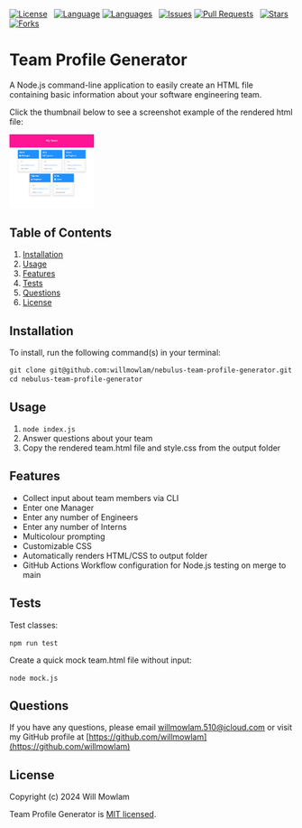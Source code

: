 [![License](https://img.shields.io/github/license/willmowlam/nebulus-team-profile-generator?style=flat-square)](https://github.com/willmowlam/nebulus-team-profile-generator/blob/main/LICENSE) &nbsp;
[![Language](https://img.shields.io/github/languages/top/willmowlam/nebulus-team-profile-generator?style=flat-square)](https://github.com/willmowlam/nebulus-team-profile-generator) [![Languages](https://img.shields.io/github/languages/count/willmowlam/nebulus-team-profile-generator?style=flat-square)](https://github.com/willmowlam/nebulus-team-profile-generator) &nbsp;
[![Issues](https://img.shields.io/github/issues/willmowlam/nebulus-team-profile-generator.svg?style=flat-square)](https://github.com/willmowlam/nebulus-team-profile-generator/issues) [![Pull Requests](https://img.shields.io/github/issues-pr/willmowlam/nebulus-team-profile-generator.svg?style=flat-square)](https://github.com/willmowlam/nebulus-team-profile-generator/pulls) &nbsp;
[![Stars](https://img.shields.io/github/stars/willmowlam/nebulus-team-profile-generator.svg?style=social&label=Stars)](https://github.com/willmowlam/nebulus-team-profile-generator) [![Forks](https://img.shields.io/github/forks/willmowlam/nebulus-team-profile-generator.svg?style=social&label=Forks)](https://github.com/willmowlam/nebulus-team-profile-generator)

# Team Profile Generator

A Node.js command-line application to easily create an HTML file containing basic information about your software engineering team.

Click the thumbnail below to see a screenshot example of the rendered html file:

<a href="./assets/images/screenshot.png" alt="Screenshot"><img src="./assets/images/screenshot.png" alt="Screenshot" width="150" height="auto"></a>

## Table of Contents
1. [Installation](#installation)
2. [Usage](#usage)
3. [Features](#features)
4. [Tests](#tests)
5. [Questions](#questions)
6. [License](#license)

## Installation

To install, run the following command(s) in your terminal:

```
git clone git@github.com:willmowlam/nebulus-team-profile-generator.git
cd nebulus-team-profile-generator
```

## Usage

1. ```node index.js```
2. Answer questions about your team
3. Copy the rendered team.html file and style.css from the output folder

## Features

- Collect input about team members via CLI
- Enter one Manager
- Enter any number of Engineers
- Enter any number of Interns
- Multicolour prompting
- Customizable CSS
- Automatically renders HTML/CSS to output folder
- GitHub Actions Workflow configuration for Node.js testing on merge to main

## Tests

Test classes:

```npm run test```

Create a quick mock team.html file without input:

```node mock.js```

## Questions

If you have any questions, please email [willmowlam.510@icloud.com](mailto:willmowlam.510@icloud.com) or visit my GitHub profile at [https://github.com/willmowlam](https://github.com/willmowlam)

## License

Copyright (c) 2024 Will Mowlam

Team Profile Generator is [MIT licensed](./LICENSE).

